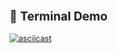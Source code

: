 ## 🎥 Terminal Demo

[![asciicast](https://asciinema.org/a/yc3pr3xPKGDqpw7FZzty640J9.svg)](https://asciinema.org/a/yc3pr3xPKGDqpw7FZzty640J9)
